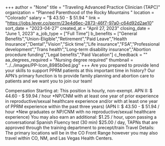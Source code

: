 +++
author = "None"
title = "Traveling Advanced Practice Clinician (TAPC)"
organization = "Planned Parenthood of the Rocky Mountains "
location = "Colorado"
salary = "$ 43.50 - $ 51.94 "
link = "https://jobs.lever.co/pprm/23e4d6ec-2873-46f7-97a0-c64d92d2ae10"
sort_date = "2023-04-27"
created_at = "April 27, 2023"
closing_date = "June 1, 2023"
a_job_type = ["Full Time"]
b_benefits = ["General Benefits","Union-Eligible","Retirement","Paid Leave","Health Insurance","Dental","Vision","Sick time","Life insurance","FSA","Professional development","Trans health","Long-term disability insurance","Abortion procedure funding","Legal benefits","Paid Vacation"]
c_feedback = ""
aa_degrees_required = "Nursing degree required"
thumbnail = "../../images/PP-Icon_8985b0ed.jpg"
+++
Are you prepared to provide lend your skills to support PPRM patients at this important time in history? Our APN’s primary function is to provide family planning and abortion care to patients and we want you to join our team! 
 
Compensation Starting at:
This position is hourly, non-exempt.
APN II: $ 44.60 - $ 59.94 / hour *NP/CNM with at least one year of prior experience in reproductive/sexual healthcare experience and/or with at least one year of PPRM experience within the past three years)
(APN I: $ 43.50 - $ 51.94 / hour *New graduates or NP/CNM with no reproductive/sexual healthcare experience)
 You may also earn an additional:
$1.25 / hour, upon passing a conversational Spanish Fluency test (30 min)
$25.00 / day, TAPNs that are approved through the training department to precept/train
Travel Details: The primary locations will be in the CO Front Range however you may also travel within CO, NM, and Las Vegas Health Centers.